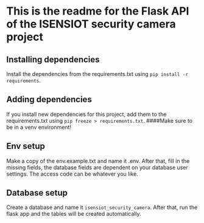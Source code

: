 # This is the readme for the Flask API of the ISENSIOT security camera project

## Installing dependencies
Install the dependencies from the requirements.txt using ```pip install -r requirements```. 

## Adding dependencies
If you install new dependencies for this project, add them to the requirements.txt using ```pip freeze > requirements.txt```.
####Make sure to be in a venv environment!

## Env setup
Make a copy of the env.example.txt and name it .env. After that, fill in the missing fields, 
the database fields are dependent on your database user settings. The access code can be whatever you like.

## Database setup
Create a database and name it ```isensiot_security_camera```. After that, run the flask app and the tables
will be created automatically.

